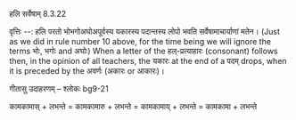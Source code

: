 

 हलि सर्वेषाम् 8.3.22 


वृत्तिः --: हलि परतो भोभगोअघोअपूर्वस्य यकारस्य पदान्तस्य लोपो भवति सर्वेषामाचार्याणां मतेन। (Just as we did in rule number 10 above, for the time being we will ignore the terms भोः, भगोः and अघोः) When a letter of the हल्-प्रत्याहारः (consonant) follows then, in the opinion of all teachers, the यकारः at the end of a पदम् drops, when it is preceded by the अवर्णः (अकारः or आकारः)। 


गीतासु उदाहरणम् – श्लोकः bg9-21 


कामकामास् + लभन्ते = कामकामारु + लभन्ते = कामकामाय् + लभन्ते = कामकामा + लभन्ते 


